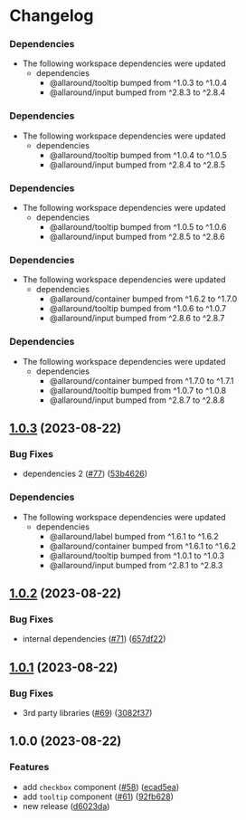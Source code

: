 # Changelog

### Dependencies

* The following workspace dependencies were updated
  * dependencies
    * @allaround/tooltip bumped from ^1.0.3 to ^1.0.4
    * @allaround/input bumped from ^2.8.3 to ^2.8.4

### Dependencies

* The following workspace dependencies were updated
  * dependencies
    * @allaround/tooltip bumped from ^1.0.4 to ^1.0.5
    * @allaround/input bumped from ^2.8.4 to ^2.8.5

### Dependencies

* The following workspace dependencies were updated
  * dependencies
    * @allaround/tooltip bumped from ^1.0.5 to ^1.0.6
    * @allaround/input bumped from ^2.8.5 to ^2.8.6

### Dependencies

* The following workspace dependencies were updated
  * dependencies
    * @allaround/container bumped from ^1.6.2 to ^1.7.0
    * @allaround/tooltip bumped from ^1.0.6 to ^1.0.7
    * @allaround/input bumped from ^2.8.6 to ^2.8.7

### Dependencies

* The following workspace dependencies were updated
  * dependencies
    * @allaround/container bumped from ^1.7.0 to ^1.7.1
    * @allaround/tooltip bumped from ^1.0.7 to ^1.0.8
    * @allaround/input bumped from ^2.8.7 to ^2.8.8

## [1.0.3](https://github.com/wholesome-ghoul/allaround-components/compare/checkbox-v1.0.2...checkbox-v1.0.3) (2023-08-22)


### Bug Fixes

* dependencies 2 ([#77](https://github.com/wholesome-ghoul/allaround-components/issues/77)) ([53b4626](https://github.com/wholesome-ghoul/allaround-components/commit/53b4626c084a1ffe25655ad5fc216dfbed14b98f))


### Dependencies

* The following workspace dependencies were updated
  * dependencies
    * @allaround/label bumped from ^1.6.1 to ^1.6.2
    * @allaround/container bumped from ^1.6.1 to ^1.6.2
    * @allaround/tooltip bumped from ^1.0.1 to ^1.0.3
    * @allaround/input bumped from ^2.8.1 to ^2.8.3

## [1.0.2](https://github.com/wholesome-ghoul/allaround-components/compare/checkbox-v1.0.1...checkbox-v1.0.2) (2023-08-22)


### Bug Fixes

* internal dependencies ([#71](https://github.com/wholesome-ghoul/allaround-components/issues/71)) ([657df22](https://github.com/wholesome-ghoul/allaround-components/commit/657df22f42ca6b8479dfdbad1c6acfd7fbf659fc))

## [1.0.1](https://github.com/wholesome-ghoul/allaround-components/compare/checkbox-v1.0.0...checkbox-v1.0.1) (2023-08-22)


### Bug Fixes

* 3rd party libraries ([#69](https://github.com/wholesome-ghoul/allaround-components/issues/69)) ([3082f37](https://github.com/wholesome-ghoul/allaround-components/commit/3082f3774505776d89e605bebddd567098400fba))

## 1.0.0 (2023-08-22)


### Features

* add `checkbox` component ([#58](https://github.com/wholesome-ghoul/allaround-components/issues/58)) ([ecad5ea](https://github.com/wholesome-ghoul/allaround-components/commit/ecad5eaf2c9a7111eb4be96b6d3c6e2c91a3b37b))
* add `tooltip` component ([#61](https://github.com/wholesome-ghoul/allaround-components/issues/61)) ([92fb628](https://github.com/wholesome-ghoul/allaround-components/commit/92fb62829a51ef676d706b32850fded22be26980))
* new release ([d6023da](https://github.com/wholesome-ghoul/allaround-components/commit/d6023da6de01374d99554d3752abee62135a431f))
